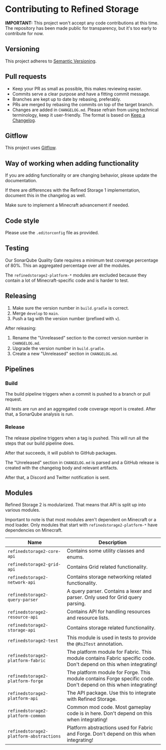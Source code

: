 # Contributing to Refined Storage

**IMPORTANT:** This project won't accept any code contributions at this time. The repository has been made public for
transparency, but it's too early to contribute for now.

## Versioning

This project adheres to [Semantic Versioning](https://semver.org/spec/v2.0.0.html).

## Pull requests

- Keep your PR as small as possible, this makes reviewing easier.
- Commits serve a clear purpose and have a fitting commit message.
- Branches are kept up to date by rebasing, preferably.
- PRs are merged by rebasing the commits on top of the target branch.
- Changes are added in `CHANGELOG.md`. Please refrain from using technical terminology, keep it user-friendly. The
  format is based on [Keep a Changelog](https://keepachangelog.com/en/1.0.0/).

## Gitflow

This project uses [Gitflow](https://www.atlassian.com/git/tutorials/comparing-workflows/gitflow-workflow).

## Way of working when adding functionality

If you are adding functionality or are changing behavior, please update the documentation.

If there are differences with the Refined Storage 1 implementation, document this in the changelog as well.

Make sure to implement a Minecraft advancement if needed.

## Code style

Please use the `.editorconfig` file as provided.

## Testing

Our SonarQube Quality Gate requires a minimum test coverage percentage of 80%. This an aggregated percentage over all
the modules.

The `refinedstorage2-platform-*` modules are excluded because they contain a lot of Minecraft-specific code and is
harder to test.

## Releasing

1) Make sure the version number in `build.gradle` is correct.
2) Merge `develop` to `main`.
3) Push a tag with the version number (prefixed with `v`).

After releasing:

1) Rename the "Unreleased" section to the correct version number in `CHANGELOG.md`.
2) Upgrade the version number in `build.gradle`.
3) Create a new "Unreleased" section in `CHANGELOG.md`.

## Pipelines

### Build

The build pipeline triggers when a commit is pushed to a branch or pull request.

All tests are run and an aggregated code coverage report is created. After that, a SonarQube analysis is run.

### Release

The release pipeline triggers when a tag is pushed. This will run all the steps that our build pipeline does.

After that succeeds, it will publish to GitHub packages.

The "Unreleased" section in `CHANGELOG.md` is parsed and a GitHub release is created with the changelog body and
relevant artifacts.

After that, a Discord and Twitter notification is sent.

## Modules

Refined Storage 2 is modularized. That means that API is split up into various modules.

Important to note is that most modules aren't dependent on Minecraft or a mod loader. Only modules that start
with `refinedstorage2-platform-*` have dependencies on Minecraft.

| Name                                    | Description                                                                                                       |
|-----------------------------------------|-------------------------------------------------------------------------------------------------------------------|
| `refinedstorage2-core-api`              | Contains some utility classes and enums.                                                                          |
| `refinedstorage2-grid-api`              | Contains Grid related functionality.                                                                              |
| `refinedstorage2-network-api`           | Contains storage networking related functionality.                                                                |
| `refinedstorage2-query-parser`          | A query parser. Contains a lexer and parser. Only used for Grid query parsing.                                    |
| `refinedstorage2-resource-api`          | Contains API for handling resources and resource lists.                                                           |
| `refinedstorage2-storage-api`           | Contains storage related functionality.                                                                           |
| `refinedstorage2-test`                  | This module is used in tests to provide the `@Rs2Test` annotation.                                                |
| `refinedstorage2-platform-fabric`       | The platform module for Fabric. This module contains Fabric specific code. Don't depend on this when integrating! |
| `refinedstorage2-platform-forge`        | The platform module for Forge. This module contains Forge specific code. Don't depend on this when integrating!   |
| `refinedstorage2-platform-api`          | The API package. Use this to integrate with Refined Storage.                                                      |
| `refinedstorage2-platform-common`       | Common mod code. Most gameplay code is in here. Don't depend on this when integrating!                            |
| `refinedstorage2-platform-abstractions` | Platform abstractions used for Fabric and Forge. Don't depend on this when integrating!                           |
